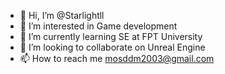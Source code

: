 - 👋 Hi, I’m @Starlightll
- 👀 I’m interested in Game development 
- 🌱 I’m currently learning SE at FPT University
- 💞️ I’m looking to collaborate on Unreal Engine
- 📫 How to reach me mosddm2003@gmail.com

<!---
Starlightll/Starlightll is a ✨ special ✨ repository because its `README.md` (this file) appears on your GitHub profile.
You can click the Preview link to take a look at your changes.
--->
